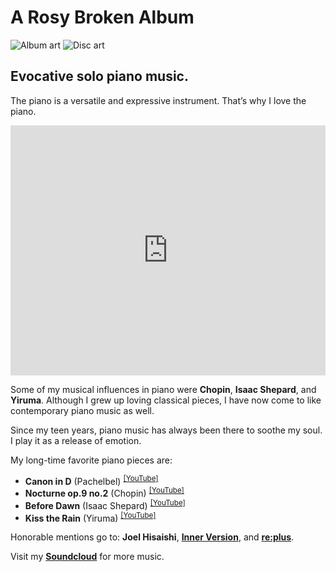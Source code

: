 <!--{
	"template": "work",
	"data": "projects_byid.arosybrokenalbum"
}-->


# A Rosy Broken Album

<span class="d3d"><span class="mockup-album">![Album art](../img/arosybrokenalbum_0.jpg)
<span class="album-disc">![Disc art](../img/arosybrokenalbum_0.jpg)</span>
</span></span>

## Evocative solo piano music.

The piano is a versatile and expressive instrument. That’s why I love the piano.

<p class="center">
	<iframe width="100%" height="400" scrolling="no" frameborder="no" allow="autoplay" src="https://w.soundcloud.com/player/?url=https%3A//api.soundcloud.com/playlists/438007326&color=%23000000&auto_play=false&hide_related=false&show_comments=true&show_user=true&show_reposts=false&show_teaser=true"></iframe>
</p>

Some of my musical influences in piano were **Chopin**, **Isaac Shepard**, and **Yiruma**. Although I grew up loving classical pieces, I have now come to like contemporary piano music as well.

Since my teen years, piano music has always been there to soothe my soul. I play it as a release of emotion.

My long-time favorite piano pieces are:
* **Canon in D** (Pachelbel) <sup>[[YouTube]](https://www.youtube.com/watch?v=rNsgHMklBW0)</sup>
* **Nocturne op.9 no.2** (Chopin) <sup>[[YouTube]](https://youtu.be/9E6b3swbnWg)</sup>
* **Before Dawn** (Isaac Shepard) <sup>[[YouTube]](https://youtu.be/t_R42kpFpJE)</sup>
* **Kiss the Rain** (Yiruma) <sup>[[YouTube]](https://www.youtube.com/watch?v=imGaOIm5HOk)</sup>

Honorable mentions go to: **Joel Hisaishi**, [**Inner Version**](https://www.youtube.com/watch?v=iimaFJRVW5k), and [**re:plus**](https://www.replusmusic.com/).

Visit my [**Soundcloud**](https://soundcloud.com/lreaadna/sets/a-rosy-broken-album) for more music.
